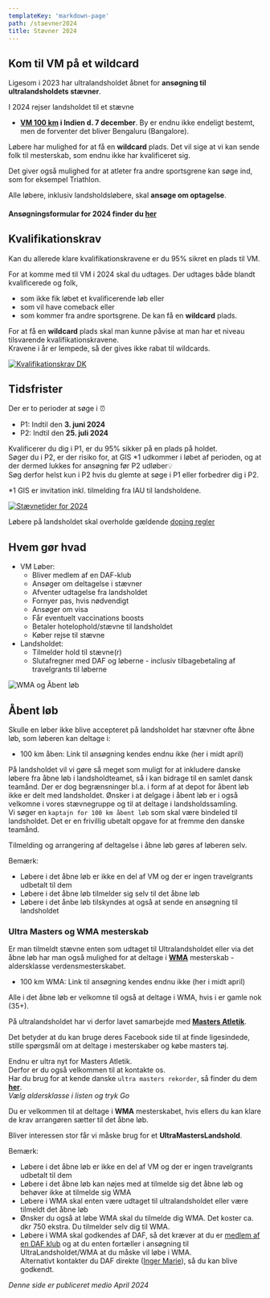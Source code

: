 ```yaml
---
templateKey: 'markdown-page'
path: /staevner2024
title: Stævner 2024
---
```

###

##
## Kom til VM på et wildcard

Ligesom i 2023 har ultralandsholdet åbnet for **ansøgning til ultralandsholdets stævner**.

I 2024 rejser landsholdet til et stævne

* **[VM 100 km](https://iau-ultramarathon.org/2024-iau-100-km-world-championships-announcement.html) i Indien d. 7 december**. By er endnu ikke endeligt bestemt, men de forventer det bliver Bengaluru (Bangalore).  

Løbere har mulighed for at få en **wildcard** plads. Det vil sige at vi kan sende folk til mesterskab, som endnu ikke har kvalificeret sig.

Det giver også mulighed for at atleter fra andre sportsgrene kan søge ind, som for eksempel Triathlon.

Alle løbere, inklusiv landsholdsløbere, skal **ansøge om optagelse**.

####  **Ansøgningsformular** for 2024 finder du **[her](https://forms.gle/PX23P28WTWaGEAiy9)**

##
## Kvalifikationskrav

Kan du allerede klare kvalifikationskravene er du 95% sikret en plads til VM. 

For at komme med til VM i 2024 skal du udtages. Der udtages både blandt kvalificerede og folk, 
* som ikke fik løbet et kvalificerende løb eller 
* som vil have comeback eller
* som kommer fra andre sportsgrene. 
De kan få en **wildcard** plads.

For at få en **wildcard** plads skal man kunne påvise at man har et niveau tilsvarende kvalifikationskravene.  
Kravene i år er lempede, så der gives ikke rabat til wildcards.  

<a href="https://bit.ly/ul-kk" target="_blank" rel="noreferrer">
<img src="../../img/staevner/KK-pub-2024.png" alt="Kvalifikationskrav DK" style="background-image:none;"/>
</a>

##
## Tidsfrister

Der er to perioder at søge i ⏰
* P1: Indtil den **3. juni 2024**
* P2: Indtil den **25. juli 2024**

Kvalificerer du dig i P1, er du 95% sikker på en plads på holdet.  
Søger du i P2, er der risiko for, at GIS *1 udkommer i løbet af perioden, og at der dermed lukkes for ansøgning før P2 udløber💡  
Søg derfor helst kun i P2 hvis du glemte at søge i P1 eller forbedrer dig i P2.

*1 GIS er invitation inkl. tilmelding fra IAU til landsholdene.

[![Stævnetider for 2024](../../img/staevner/SP-pub-2024.png)](https://bit.ly/ul-sp2)

Løbere på landsholdet skal overholde gældende [doping regler](https://www.antidoping.dk/)

##
## Hvem gør hvad

* VM Løber:
    * Bliver medlem af en DAF-klub
    * Ansøger om deltagelse i stævner
    * Afventer udtagelse fra landsholdet
    * Fornyer pas, hvis nødvendigt
    * Ansøger om visa
    * Får eventuelt vaccinations boosts
    * Betaler hotelophold/stævne til landsholdet
    * Køber rejse til stævne
* Landsholdet:
    * Tilmelder hold til stævne(r)
    * Slutafregner med DAF og løberne - inclusiv tilbagebetaling af travelgrants til løberne

<img src="../../img/staevner/vm-wma-aabentlob.drawio.svg" alt="WMA og Åbent løb"/>

##
## Åbent løb

Skulle en løber ikke blive accepteret på landsholdet har stævner ofte åbne løb, som løberen kan deltage i:

* 100 km åben: Link til ansøgning kendes endnu ikke (her i midt april)

På landsholdet vil vi gøre så meget som muligt for at inkludere danske løbere fra åbne løb i landsholdteamet, så i kan bidrage til en samlet dansk teamånd. 
Der er dog begrænsninger bl.a. i form af at depot for åbent løb ikke er delt med landsholdet.
Ønsker i at delgage i åbent løb er i også velkomne i vores stævnegruppe og til at deltage i landsholdssamling.  
Vi søger en `kaptajn for 100 km åbent løb` som skal være bindeled til landsholdet. Det er en frivillig ubetalt opgave for at fremme den danske teamånd.  

Tilmelding og arrangering af deltagelse i åbne løb gøres af løberen selv.

Bemærk: 
* Løbere i det åbne løb er ikke en del af VM og der er ingen travelgrants udbetalt til dem
* Løbere i det åbne løb tilmelder sig selv til det åbne løb
* Løbere i det ånbe løb tilskyndes at også at sende en ansøgning til landsholdet

### Ultra Masters og WMA mesterskab

Er man tilmeldt stævne enten som udtaget til Ultralandsholdet eller via det åbne løb har man også mulighed for at deltage i **[WMA](https://world-masters-athletics.org/championships/)** mesterskab - aldersklasse verdensmesterskabet.  

* 100 km WMA: Link til ansøgning kendes endnu ikke (her i midt april)

Alle i det åbne løb er velkomne til også at deltage i WMA, hvis i er gamle nok (35+).

På ultralandsholdet har vi derfor lavet samarbejde med **[Masters Atletik](https://www.facebook.com/groups/399591766775129)**.  

Det betyder at du kan bruge deres Facebook side til at finde ligesindede, stille spørgsmål om at deltage i mesterskaber og købe masters tøj.  

Endnu er ultra nyt for Masters Atletik.  
Derfor er du også velkommen til at kontakte os.  
Har du brug for at kende danske `ultra masters rekorder`, så finder du dem **[her](https://statistik.d-u-v.org/getintbestlist.php?year=all&dist=100km&gender=M&cat=all&nat=DEN&label=&hili=none&tt=netto&Submit.x=22&Submit.y=4)**.  
_Vælg aldersklasse i listen og tryk Go_

Du er velkommen til at deltage i **WMA** mesterskabet, hvis ellers du kan klare de krav arrangøren sætter til det åbne løb.  

Bliver interessen stor får vi måske brug for et **UltraMastersLandshold**.  

Bemærk: 
* Løbere i det åbne løb er ikke en del af VM og der er ingen travelgrants udbetalt til dem
* Løbere i det åbne løb kan nøjes med at tilmelde sig det åbne løb og behøver ikke at tilmelde sig WMA
* Løbere i WMA skal enten være udtaget til ultralandsholdet eller være tilmeldt det åbne løb
* Ønsker du også at løbe WMA skal du tilmelde dig WMA. Det koster ca. dkr 750 ekstra. Du tilmelder selv dig til WMA.
* Løbere i WMA skal godkendes af DAF, så det kræver at du er [medlem af en DAF klub](https://connect.atletik.dk/Clubs) og at du enten fortæller i ansøgning til UltraLandsholdet/WMA at du måske vil løbe i WMA.  
Alternativt kontakter du DAF direkte ([Inger Marie](https://dansk-atletik.dk/forbundet/kontakt-daf/#stabsfunktioner)), så du kan blive godkendt.

_Denne side er publiceret medio April 2024_

